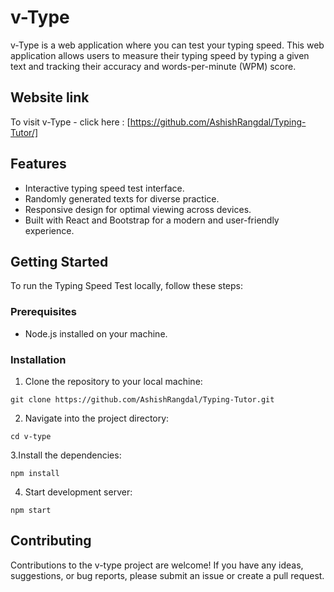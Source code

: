 # v-Type

v-Type is a web application where you can test your typing speed.
This web application allows users to measure their typing speed by typing a given text and tracking their accuracy and words-per-minute (WPM) score.

## Website link

To visit v-Type - click here : [https://github.com/AshishRangdal/Typing-Tutor/]

## Features

- Interactive typing speed test interface.
- Randomly generated texts for diverse practice.
- Responsive design for optimal viewing across devices.
- Built with React and Bootstrap for a modern and user-friendly experience.

## Getting Started

To run the Typing Speed Test locally, follow these steps:

### Prerequisites

- Node.js installed on your machine.

### Installation

1. Clone the repository to your local machine:
```
git clone https://github.com/AshishRangdal/Typing-Tutor.git
```

2. Navigate into the project directory: 
```
cd v-type
```

3.Install the dependencies:
```
npm install
```

4. Start development server:
```
npm start
```

## Contributing
Contributions to the v-type project are welcome! If you have any ideas, suggestions, or bug reports, please submit an issue or create a pull request.
